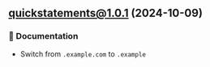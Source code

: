 ## **quickstatements@1.0.1** (2024-10-09)

### 📖 Documentation

- Switch from `.example.com` to `.example`
